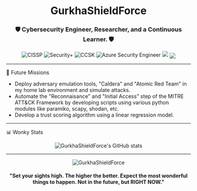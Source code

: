 <h1 align="center">GurkhaShieldForce</h1>
<h3 align="center">🛡️ Cybersecurity Engineer, Researcher, and a Continuous Learner. 🛡️</h3>

<p align="center">
  <img src="https://img.shields.io/badge/CISSP-Certified-blue?style=for-the-badge&logo=isc2&logoColor=white" alt="CISSP"/>
  <img src="https://img.shields.io/badge/Security%2B-Certified-green?style=for-the-badge&logo=comptia&logoColor=white" alt="Security+"/>
  <img src="https://img.shields.io/badge/CCSK-Certified-orange?style=for-the-badge&logo=cloudsecurityalliance&logoColor=white" alt="CCSK"/>
  <img src="https://img.shields.io/badge/Azure-Security%20Engineer-0089D6?style=for-the-badge&logo=microsoft-azure&logoColor=white" alt="Azure Security Engineer"/>
  <img src="https://img.shields.io/badge/MBA-Virginia%20Tech-861F41?style=for-the-badge&logo=data:image/png;base64,iVBORw0KGgoAAAANSUhEUgAAABAAAAAQCAYAAAAf8/9hAAAACXBIWXMAAAsTAAALEwEAmpwYAAABq0lEQVR4nGNgoAikvt9qOPb8y38QTnm31RBqJCOYU9kzXmviq5//J736+n/0xVf/9aa8+l/RO15ryIUnwsPOPP8/7vKr/6Muvvw/9sKL/0PPPF8INSAv+/SdOT3Hb//vOf3o/6jzL/4PPf/8/5Bzz/53n3rwPyXq+p+kxXf/x8++9L9k7NldQQsfrIRoTlu7yalh/LX/XScf/h964dn/weee/e888eB/w7hr/5M
</p>

---



 🔐 About Me
 
Security Engineer looking to contribute to the open source community while expanding my own knowledge base.


---




<h1>🛠️ Projects</h1>

<p align="center">
  <a href="https://github.com/GurkhaShieldForce/File-Checksum-Tracker">
    <img align="center" src="https://github-readme-stats.vercel.app/api/pin/?username=GurkhaShieldForce&repo=File-Checksum-Tracker&theme=dark" />
  </a>
</p>

---


🚀 Future Missions

- Deploy adversary emulation tools, "Caldera" and "Atomic Red Team" in my home lab environment and simulate attacks. 
- Automate the "Reconnaisance" and "Initial Access" step of the MITRE ATT&CK Framework by developing scripts using various python modules like paramiko, scapy, shodan, etc.
- Develop a trust scoring algorithm using a linear regression model.

---


 📊 Wonky Stats

<p align="center">
  <img align="center" src="https://github-readme-stats.vercel.app/api?username=GurkhaShieldForce&show_icons=true&theme=dark" alt="GurkhaShieldForce's GitHub stats" />
</p>

---

<p align="center">
  <img src="https://komarev.com/ghpvc/?username=GurkhaShieldForce&label=Profile%20Views&color=brightgreen&style=flat" alt="GurkhaShieldForce" />
</p>

<h4 align="center"> "Set your sights high. The higher the better. Expect the most wonderful things to happen. Not in the future, but RIGHT NOW." </h4>
